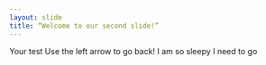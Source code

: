 ```yaml
---
layout: slide
title: “Welcome to our second slide!”
---
```

Your test
Use the left arrow to go back!
I
am
so
sleepy
I 
need 
to
go